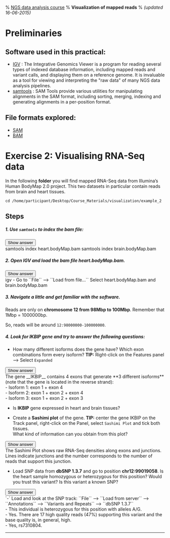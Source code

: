% [NGS data analysis course](http://ngscourse.github.io/)
% __Visualization of mapped reads__
% _(updated 16-06-2015)_

<!-- COMMON LINKS HERE -->

[IGV]: http://www.broadinstitute.org/igv/home "IGV"
[Samtools]: http://samtools.sourceforge.net/ "samtools"


Preliminaries
================================================================================


Software used in this practical:
--------------------------------

- [IGV] : The Integrative Genomics Viewer is a program for reading several types of indexed database information, including mapped reads and variant calls, and displaying them on a reference genome. It is invaluable as a tool for viewing and interpreting the "raw data" of many NGS data analysis pipelines.
- [samtools] : SAM Tools provide various utilities for manipulating alignments in the SAM format, including sorting, merging, indexing and generating alignments in a per-position format.


File formats explored:
----------------------

- [SAM](http://samtools.sourceforge.net/SAMv1.pdf)
- [BAM](http://www.broadinstitute.org/igv/bam)


Exercise 2: Visualising RNA-Seq data
================================================================================

In the following **folder** you will find mapped RNA-Seq data from Illumina’s Human BodyMap 2.0 project. This two datasets in particular contain reads from brain and heart tissues.

    cd /home/participant/Desktop/Course_Materials/visualization/example_2


Steps
--------------------------------------------------------------------------------

##### 1. Use ``samtools`` to index the bam file:  

<input class="spoilerbutton" type="button" value="Show answer" onclick="this.value=this.value=='Show answer'?'Hide answer':'Show answer';">
<div class="spoiler"><div>
    samtools index heart.bodyMap.bam
    samtools index brain.bodyMap.bam
</div></div>

##### 2. Open IGV and load the bam file heart.bodyMap.bam.  

<input class="spoilerbutton" type="button" value="Show answer" onclick="this.value=this.value=='Show answer'?'Hide answer':'Show answer';">
<div class="spoiler"><div>
    igv
- Go to ``File`` --> ``Load from file...``
Select heart.bodyMap.bam and brain.bodyMap.bam
</div></div>

##### 3. Navigate a little and get familiar with the software.  
Reads are only on **chromosome 12 from 98Mbp to 100Mbp**.
Remember that 1Mbp = 1000000bp.

So, reads will be around ``12:98000000-100000000``.


##### 4. Look for ***IKBIP*** gene and try to answer the following questions:

 - How many different isoforms does the gene have? Which exon combinations form every isoform?
 **TIP:** Right-click on the Features panel --> Select ``Expanded``
<input class="spoilerbutton" type="button" value="Show answer" onclick="this.value=this.value=='Show answer'?'Hide answer':'Show answer';">
<div class="spoiler"><div>
The gene __IKBIP__ contains 4 exons that generate **3 different isoforms** (note that the gene is located in the reverse strand):<br>- Isoform 1: exon 1 + exon 4<br>- Isoform 2: exon 1 + exon 2 + exon 4<br>- Isoform 3: exon 1 + exon 2 + exon 3
</div></div>

 - Is __IKBIP__ gene expressed in heart and brain tissues? 

 - Create a **Sashimi plot** of the gene.
 **TIP:** center the gene IKBIP on the Track panel, right-click on the Panel, select ``Sashimi Plot`` and tick both tissues.  
 What kind of information can you obtain from this plot?
 <input class="spoilerbutton" type="button" value="Show answer" onclick="this.value=this.value=='Show answer'?'Hide answer':'Show answer';">
<div class="spoiler"><div>
The Sashimi Plot shows raw RNA-Seq densities along exons and junctions. Lines indicate junctions and the number corresponds to the number of reads that support this junction.
</div></div>

 - Load SNP data from **dbSNP 1.3.7** and go to position **chr12:99019058**.
 Is the heart sample homozygous or heterozygous for this position?
 Would you trust this variant?
 Is this variant a known SNP?
<input class="spoilerbutton" type="button" value="Show answer" onclick="this.value=this.value=='Show answer'?'Hide answer':'Show answer';">
<div class="spoiler"><div>
`-` Load and look at the SNP track:
  ``File`` –> ``Load from server`` –> ``Annotations`` –> ``Variants and Repeats`` –> ``dbSNP 1.3.7``<br>- This individual is heterozygous for this position with alleles A/G.<br> - Yes. There are 17 high quality reads (47%) supporting this variant and the base quality is, in general, high.<br> - Yes, rs7310804.
</div></div>

-----
